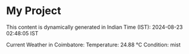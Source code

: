 # My Project

This content is dynamically generated in Indian Time (IST): 2024-08-23 02:48:05 IST


Current Weather in Coimbatore:
Temperature: 24.88 °C
Condition: mist
